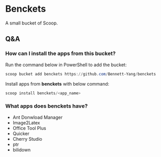 # Benckets
A small bucket of Scoop.

Q&A
--------

### How can I install the apps from this bucket?

Run the command below in PowerShell to add the bucket:

``` powershell
scoop bucket add benckets https://github.com/Bennett-Yang/benckets
```

Install apps from **benckets** with below command:

``` powershell
scoop install benckets/<app_name>
```

### What apps does **benckets** have?
* Ant Donwload Manager
* Image2Latex
* Office Tool Plus
* Quicker
* Cherry Studio
* ptr
* bilidown
